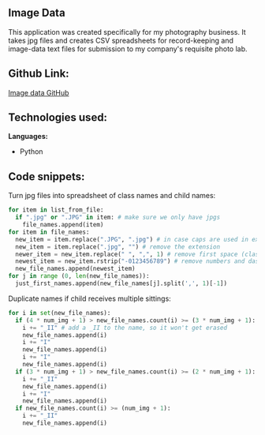 ## Image Data
This application was created specifically for my photography business. It takes jpg files and creates CSV spreadsheets for record-keeping and image-data text files for submission to my company's requisite photo lab. 

## Github Link:
[Image data GitHub](https://github.com/eddieatkinson/image_data)

## Technologies used:
**Languages:**
* Python

## Code snippets:
Turn jpg files into spreadsheet of class names and child names:
``` python
for item in list_from_file:
  if ".jpg" or ".JPG" in item: # make sure we only have jpgs
    file_names.append(item)
for item in file_names:
  new_item = item.replace(".JPG", ".jpg") # in case caps are used in extension
  new_item = item.replace(".jpg", "") # remove the extension
  newer_item = new_item.replace(" ", ",", 1) # remove first space (class prefix)
  newest_item = new_item.rstrip("-0123456789") # remove numbers and dash from end
  new_file_names.append(newest_item)
for j in range (0, len(new_file_names)):
  just_first_names.append(new_file_names[j].split(',', 1)[-1])
```
Duplicate names if child receives multiple sittings:
``` python
for i in set(new_file_names):
  if (4 * num_img + 1) > new_file_names.count(i) >= (3 * num_img + 1): # if there are more than 6, for multiple proofs
    i += "_II" # add a _II to the name, so it won't get erased
    new_file_names.append(i)
    i += "I" 
    new_file_names.append(i)
    i += "I" 
    new_file_names.append(i)
  if (3 * num_img + 1) > new_file_names.count(i) >= (2 * num_img + 1):
    i += "_II" 
    new_file_names.append(i)
    i += "I" 
    new_file_names.append(i)
  if new_file_names.count(i) >= (num_img + 1):
    i += "_II"
    new_file_names.append(i)
```